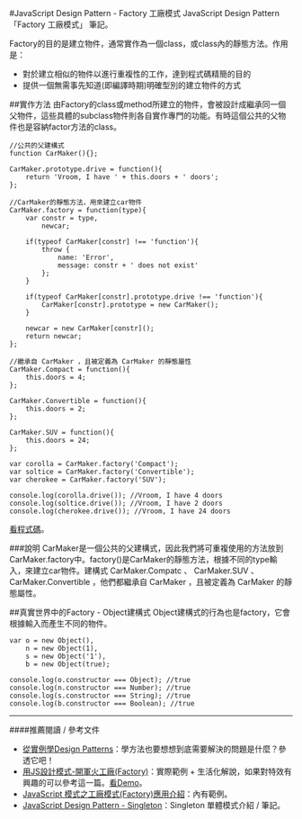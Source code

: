 #JavaScript Design Pattern - Factory 工廠模式
JavaScript Design Pattern 「Factory 工廠模式」 筆記。  

<!-- more -->  

Factory的目的是建立物件，通常實作為一個class，或class內的靜態方法。作用是：

- 對於建立相似的物件以進行重複性的工作，達到程式碼精簡的目的
- 提供一個無需事先知道(即編譯時期)明確型別的建立物件的方式

##實作方法
由Factory的class或method所建立的物件，會被設計成繼承同一個父物件，這些具體的subclass物件則各自實作專門的功能。有時這個公共的父物件也是容納factor方法的class。  

	//公共的父建構式
	function CarMaker(){}; 
	
	CarMaker.prototype.drive = function(){
		return 'Vroom, I have ' + this.doors + ' doors';
	};
	
	//CarMaker的靜態方法，用來建立car物件
	CarMaker.factory = function(type){
		var constr = type,
			newcar;
	
		if(typeof CarMaker[constr] !== 'function'){
			throw {
				name: 'Error',
				message: constr + ' does not exist'
			};
		}
	
		if(typeof CarMaker[constr].prototype.drive !== 'function'){
			CarMaker[constr].prototype = new CarMaker();
		}
	
		newcar = new CarMaker[constr]();
		return newcar;
	};
	
	//繼承自 CarMaker ，且被定義為 CarMaker 的靜態屬性
	CarMaker.Compact = function(){
		this.doors = 4;
	};
	
	CarMaker.Convertible = function(){
		this.doors = 2;
	};
	
	CarMaker.SUV = function(){
		this.doors = 24;
	};
	
	var corolla = CarMaker.factory('Compact');
	var soltice = CarMaker.factory('Convertible');
	var cherokee = CarMaker.factory('SUV');
	
	console.log(corolla.drive()); //Vroom, I have 4 doors
	console.log(soltice.drive()); //Vroom, I have 2 doors
	console.log(cherokee.drive()); //Vroom, I have 24 doors

[看程式碼](https://github.com/cythilya/Code_Snippets/blob/master/functional_snippet/design_pattern_factory.html)。  

###說明
CarMaker是一個公共的父建構式，因此我們將可重複使用的方法放到CarMaker.factory中。factory()是CarMaker的靜態方法，根據不同的type輸入，來建立car物件。建構式 CarMaker.Compatc 、 CarMaker.SUV 、 CarMaker.Convertible ，他們都繼承自 CarMaker ，且被定義為 CarMaker 的靜態屬性。

##真實世界中的Factory - Object建構式
Object建構式的行為也是factory，它會根據輸入而產生不同的物件。  

	var o = new Object(),
		n = new Object(1),
		s = new Object('1'),
		b = new Object(true);
	
	console.log(o.constructor === Object); //true
	console.log(n.constructor === Number); //true
	console.log(s.constructor === String); //true
	console.log(b.constructor === Boolean); //true

---
####推薦閱讀 / 參考文件
- [從實例學Design Patterns](http://slides.com/jaceju/design-patterns-by-examples/#/)：學方法也要想想到底需要解決的問題是什麼？參透它吧！
- [用JS設計模式-開軍火工廠(Factory)](http://www.checkme.tw/wordpress/js-foctory)：實際範例 + 生活化解說，如果對特效有興趣的可以參考這一篇。[看Demo](https://dl.dropboxusercontent.com/u/64049607/fly_factory/index.html)。
- [JavaScript 模式之工廠模式(Factory)應用介紹](http://codex.wiki/post/180062-949)：內有範例。
- [JavaScript Design Pattern - Singleton](http://cythilya.blogspot.tw/2015/06/javascript-design-pattern-singleton.html)：Singleton 單體模式介紹 / 筆記。